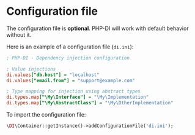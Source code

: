 # Configuration file

The configuration file is **optional**. PHP-DI will work with default behavior without it.

Here is an example of a configuration file (`di.ini`):

```ini
; PHP-DI - Dependency injection configuration

; Value injections
di.values["db.host"] = "localhost"
di.values["email.from"] = "support@example.com"

; Type mapping for injection using abstract types
di.types.map["\My\Interface"] = "\My\Implementation"
di.types.map["\My\AbstractClass"] = "\My\OtherImplementation"
```

To import the configuration file:

```php
\DI\Container::getInstance()->addConfigurationFile('di.ini');
```